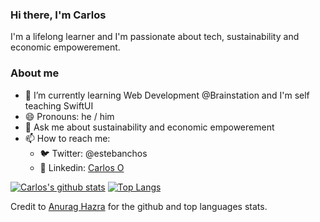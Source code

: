 ### Hi there, I'm Carlos

I'm a lifelong learner and I'm passionate about tech, sustainability and economic empowerement.

### About me
- 🌱 I’m currently learning Web Development @Brainstation and I'm self teaching SwiftUI
- 😄 Pronouns: he / him
- 💬 Ask me about sustainability and economic empowerement
- 📫 How to reach me: 
  - 🐦 Twitter: @estebanchos
  - 🏢 Linkedin: [Carlos O](https://www.linkedin.com/in/carlosocampo/)
  
[![Carlos's github stats](https://github-readme-stats.vercel.app/api?username=estebanchos&count_private=true&show_icons=true&theme=tokyonight&hide_rank=false)](https://github.com/anuraghazra/github-readme-stats)
[![Top Langs](https://github-readme-stats.vercel.app/api/top-langs/?username=estebanchos)](https://github.com/anuraghazra/github-readme-stats)


Credit to [Anurag Hazra](https://github.com/anuraghazra/github-readme-stats.git) for the github and top languages stats.

<!--
**estebanchos/estebanchos** is a ✨ _special_ ✨ repository because its `README.md` (this file) appears on your GitHub profile.

Here are some ideas to get you started:

- 🔭 I’m currently working on ...
 ...
- 👯 I’m looking to collaborate on ...
- 🤔 I’m looking for help with ...
- 
- 

- ⚡ Fun fact: ...
-->
